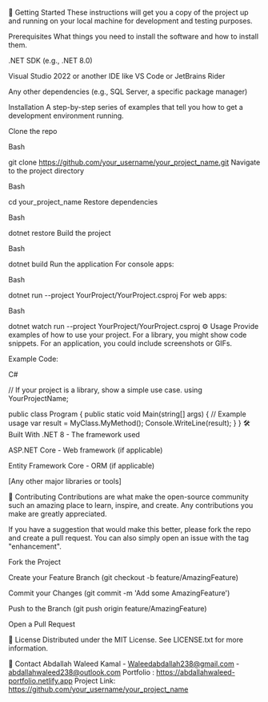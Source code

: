🚀 Getting Started
These instructions will get you a copy of the project up and running on your local machine for development and testing purposes.

Prerequisites
What things you need to install the software and how to install them.

.NET SDK (e.g., .NET 8.0)

Visual Studio 2022 or another IDE like VS Code or JetBrains Rider

Any other dependencies (e.g., SQL Server, a specific package manager)

Installation
A step-by-step series of examples that tell you how to get a development environment running.

Clone the repo

Bash

git clone https://github.com/your_username/your_project_name.git
Navigate to the project directory

Bash

cd your_project_name
Restore dependencies

Bash

dotnet restore
Build the project

Bash

dotnet build
Run the application
For console apps:

Bash

dotnet run --project YourProject/YourProject.csproj
For web apps:

Bash

dotnet watch run --project YourProject/YourProject.csproj
⚙️ Usage
Provide examples of how to use your project. For a library, you might show code snippets. For an application, you could include screenshots or GIFs.

Example Code:

C#

// If your project is a library, show a simple use case.
using YourProjectName;

public class Program
{
    public static void Main(string[] args)
    {
        // Example usage
        var result = MyClass.MyMethod();
        Console.WriteLine(result);
    }
}
🛠️ Built With
.NET 8 - The framework used

ASP.NET Core - Web framework (if applicable)

Entity Framework Core - ORM (if applicable)

[Any other major libraries or tools]

🤝 Contributing
Contributions are what make the open-source community such an amazing place to learn, inspire, and create. Any contributions you make are greatly appreciated.

If you have a suggestion that would make this better, please fork the repo and create a pull request. You can also simply open an issue with the tag "enhancement".

Fork the Project

Create your Feature Branch (git checkout -b feature/AmazingFeature)

Commit your Changes (git commit -m 'Add some AmazingFeature')

Push to the Branch (git push origin feature/AmazingFeature)

Open a Pull Request

📜 License
Distributed under the MIT License. See LICENSE.txt for more information.

📧 Contact
Abdallah Waleed Kamal - Waleedabdallah238@gmail.com - abdallahwaleed238@outlook.com 
Portfolio : https://abdallahwaleed-portfolio.netlify.app
Project Link: https://github.com/your_username/your_project_name
